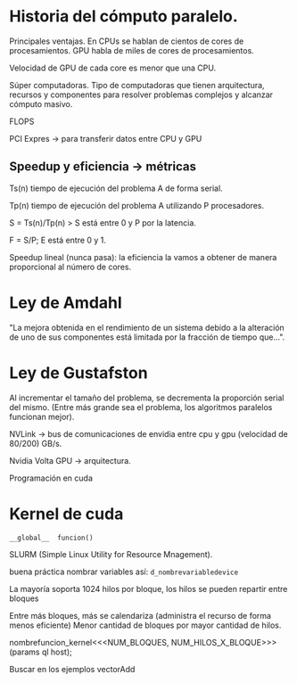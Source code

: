 # Historia del cómputo paralelo.

Principales ventajas.
En CPUs se hablan de cientos de cores de procesamientos.
GPU habla de miles de cores de procesamientos.

Velocidad de GPU de cada core es menor que una CPU.


Súper computadoras.
Tipo de computadoras que tienen arquitectura, recursos y componentes para resolver problemas complejos y alcanzar cómputo masivo.

FLOPS

PCI Expres -> para transferir datos entre CPU y GPU

## Speedup y eficiencia -> métricas
Ts(n) tiempo de ejecución del problema A de forma serial.

Tp(n) tiempo de ejecución del problema A utilizando P procesadores.

S = Ts(n)/Tp(n) > S está entre 0 y P por la latencia.

F = S/P; E está entre 0 y 1.

Speedup lineal (nunca pasa): la eficiencia la vamos a obtener de manera proporcional al número de cores.

# Ley de Amdahl
"La mejora obtenida en el rendimiento de un sistema debido a la alteración de uno de sus componentes está limitada por la fracción de tiempo que...".

# Ley de Gustafston
Al incrementar el tamaño del problema, se decrementa la proporción serial del mismo.
(Entre más grande sea el problema, los algoritmos paralelos funcionan mejor).

NVLink -> bus de comunicaciones de envidia entre cpu y gpu (velocidad de 80/200) GB/s.

Nvidia Volta GPU -> arquitectura.


Programación en cuda

# Kernel de cuda
`
__global__ 
funcion()
`




SLURM (Simple Linux Utility for Resource Mnagement).

buena práctica nombrar variables así:
`d_nombrevariabledevice`

La mayoría soporta 1024 hilos por bloque, los hilos se pueden repartir entre bloques

Entre más bloques, más se calendariza (administra el recurso de forma menos eficiente)
Menor cantidad de bloques por mayor cantidad de hilos.

nombrefuncion_kernel<<<NUM_BLOQUES, NUM_HILOS_X_BLOQUE>>>(params ql host);


Buscar en los ejemplos vectorAdd

